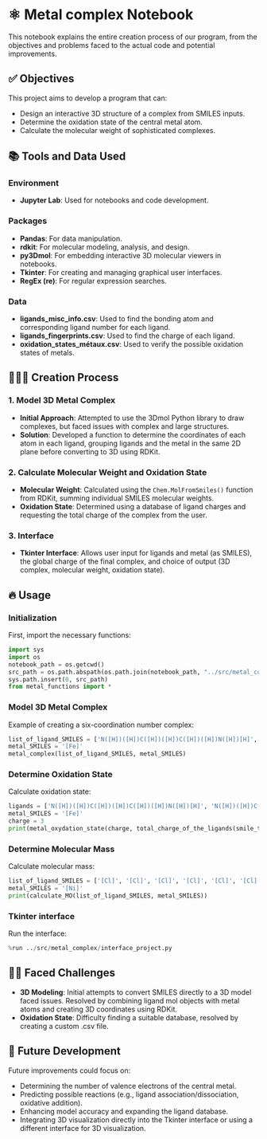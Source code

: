 # ⚛️ Metal complex Notebook

This notebook explains the entire creation process of our program, from the objectives and problems faced to the actual code and potential improvements.

## ✅ Objectives

This project aims to develop a program that can:
- Design an interactive 3D structure of a complex from SMILES inputs.
- Determine the oxidation state of the central metal atom.
- Calculate the molecular weight of sophisticated complexes.

## 📚 Tools and Data Used

### Environment

- **Jupyter Lab**: Used for notebooks and code development.

### Packages

- **Pandas**: For data manipulation.
- **rdkit**: For molecular modeling, analysis, and design.
- **py3Dmol**: For embedding interactive 3D molecular viewers in notebooks.
- **Tkinter**: For creating and managing graphical user interfaces.
- **RegEx (re)**: For regular expression searches.

### Data

- **ligands_misc_info.csv**: Used to find the bonding atom and corresponding ligand number for each ligand.
- **ligands_fingerprints.csv**: Used to find the charge of each ligand.
- **oxidation_states_métaux.csv**: Used to verify the possible oxidation states of metals.

## 👩🏻‍💻 Creation Process

### 1. Model 3D Metal Complex

- **Initial Approach**: Attempted to use the 3Dmol Python library to draw complexes, but faced issues with complex and large structures.
- **Solution**: Developed a function to determine the coordinates of each atom in each ligand, grouping ligands and the metal in the same 2D plane before converting to 3D using RDKit.

### 2. Calculate Molecular Weight and Oxidation State

- **Molecular Weight**: Calculated using the `Chem.MolFromSmiles()` function from RDKit, summing individual SMILES molecular weights.
- **Oxidation State**: Determined using a database of ligand charges and requesting the total charge of the complex from the user.

### 3. Interface

- **Tkinter Interface**: Allows user input for ligands and metal (as SMILES), the global charge of the final complex, and choice of output (3D complex, molecular weight, oxidation state).

## 🔥 Usage

### Initialization

First, import the necessary functions:

```python
import sys
import os
notebook_path = os.getcwd()
src_path = os.path.abspath(os.path.join(notebook_path, "../src/metal_complex"))
sys.path.insert(0, src_path)
from metal_functions import *
```

### Model 3D Metal Complex

Example of creating a six-coordination number complex:

```python
list_of_ligand_SMILES = ['N([H])([H])C([H])([H])C([H])([H])N([H])[H]', 'N([H])([H])C([H])([H])C([H])([H])N([H])[H]', 'N([H])([H])C([H])([H])C([H])([H])N([H])[H]']
metal_SMILES = '[Fe]'
metal_complex(list_of_ligand_SMILES, metal_SMILES)
```

### Determine Oxidation State

Calculate oxidation state:

```python
ligands = ['N([H])([H])C([H])([H])C([H])([H])N([H])[H]', 'N([H])([H])C([H])([H])C([H])([H])N([H])[H]', 'N([H])([H])C([H])([H])C([H])([H])N([H])[H]']
metal_SMILES = '[Fe]'
charge = 3
print(metal_oxydation_state(charge, total_charge_of_the_ligands(smile_to_number(ligands)), metal_SMILES))
```

### Determine Molecular Mass

Calculate molecular mass:

```python
list_of_ligand_SMILES = ['[Cl]', '[Cl]', '[Cl]', '[Cl]', '[Cl]', '[Cl]']
metal_SMILES = '[Ni]'
print(calculate_MO(list_of_ligand_SMILES, metal_SMILES))
```

### Tkinter interface

Run the interface:

```python
%run ../src/metal_complex/interface_project.py
```


## 💪🏼 Faced Challenges

- **3D Modeling**: Initial attempts to convert SMILES directly to a 3D model faced issues. Resolved by combining ligand mol objects with metal atoms and creating 3D coordinates using RDKit.
- **Oxidation State**: Difficulty finding a suitable database, resolved by creating a custom .csv file.


## 🔮 Future Development

Future improvements could focus on:

- Determining the number of valence electrons of the central metal.
- Predicting possible reactions (e.g., ligand association/dissociation, oxidative addition).
- Enhancing model accuracy and expanding the ligand database.
- Integrating 3D visualization directly into the Tkinter interface or using a different interface for 3D visualization.

